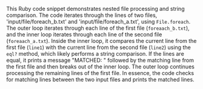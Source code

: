 This Ruby code snippet demonstrates nested file processing and string comparison. The code iterates through the lines of two files, 'input/file/foreach_b.txt' and 'input/file/foreach_a.txt', using `File.foreach`. The outer loop iterates through each line of the first file (`foreaach_b.txt`), and the inner loop iterates through each line of the second file (`foreaach_a.txt`). Inside the inner loop, it compares the current line from the first file (`line1`) with the current line from the second file (`line2`) using the `eql?` method, which likely performs a string comparison. If the lines are equal, it prints a message "MATCHED: " followed by the matching line from the first file and then breaks out of the inner loop. The outer loop continues processing the remaining lines of the first file. In essence, the code checks for matching lines between the two input files and prints the matched lines.




